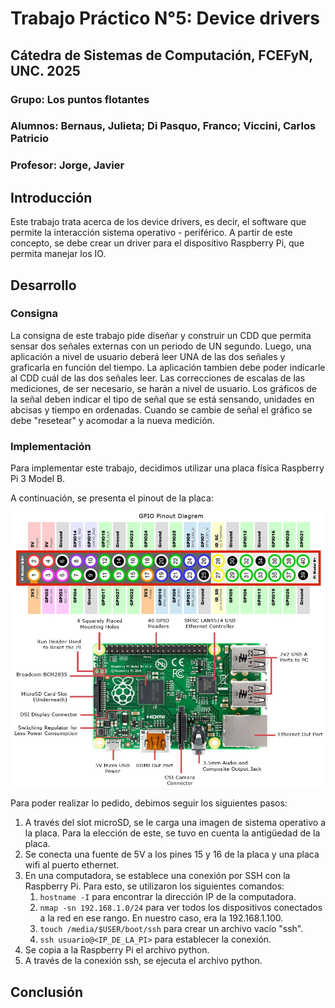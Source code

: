 # Trabajo Práctico N°5: Device drivers

## Cátedra de Sistemas de Computación, FCEFyN, UNC. 2025

### Grupo: Los puntos flotantes

### Alumnos: Bernaus, Julieta; Di Pasquo, Franco; Viccini, Carlos Patricio

### Profesor: Jorge, Javier

## Introducción

Este trabajo trata acerca de los device drivers, es decir, el software que permite la interacción sistema operativo - periférico. A partir de este concepto, se debe crear un driver para el dispositivo Raspberry Pi, que permita manejar los IO.

## Desarrollo

### Consigna

La consigna de este trabajo pide diseñar y construir un CDD que permita sensar dos señales externas con un periodo de UN segundo. Luego, una aplicación a nivel de usuario deberá leer UNA de las dos señales y graficarla en función del tiempo. La aplicación tambien debe poder indicarle al CDD cuál de las dos señales leer. Las correcciones de escalas de las mediciones, de ser necesario, se harán a nivel de usuario. Los gráficos de la señal deben indicar el tipo de señal que se está sensando, unidades en abcisas y tiempo en ordenadas. Cuando se cambie de señal el gráfico se debe "resetear" y acomodar a la nueva medición.

### Implementación

Para implementar este trabajo, decidimos utilizar una placa física Raspberry Pi 3 Model B.

A continuación, se presenta el pinout de la placa:

![Pinout](./img/Raspberry-Pi-3-pinout.jpg)

Para poder realizar lo pedido, debimos seguir los siguientes pasos:

1. A través del slot microSD, se le carga una imagen de sistema operativo a la placa. Para la elección de este, se tuvo en cuenta la antigüedad de la placa.
2. Se conecta una fuente de 5V a los pines 15 y 16 de la placa y una placa wifi al puerto ethernet.
3. En una computadora, se establece una conexión por SSH con la Raspberry Pi. Para esto, se utilizaron los siguientes comandos:
    1. `hostname -I` para encontrar la dirección IP de la computadora.
    2. `nmap -sn 192.168.1.0/24` para ver todos los dispositivos conectados a la red en ese rango. En nuestro caso, era la 192.168.1.100.
    3. `touch /media/$USER/boot/ssh` para crear un archivo vacío "ssh".
    4. `ssh usuario@<IP_DE_LA_PI>` para establecer la conexión.
4. Se copia a la Raspberry Pi el archivo python.
5. A través de la conexión ssh, se ejecuta el archivo python.

## Conclusión

